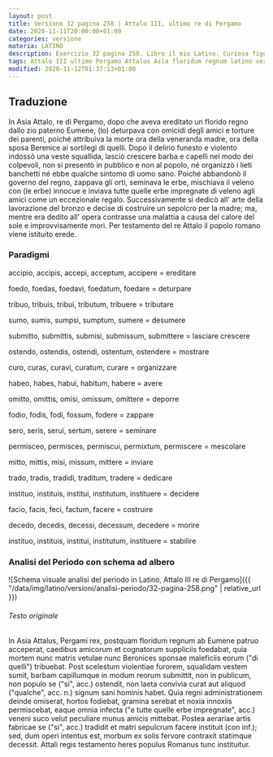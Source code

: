 ```yaml
---
layout: post
title: Versione 32 pagina 258 | Attalo III, ultimo re di Pergamo
date: 2020-11-11T20:00:00+01:00
categories: versione
materia: LATINO
description: Esercizio 32 pagina 258. Libro il mio Latino. Curiosa figura di monarca assoluto, crudele e nevrotico, il re di Pergamo dapprima semina strage a corte, poi conduce una vita squallida.... In Asia Attalus, Pergami rex... 
tags: Attalo III ultimo Pergamo Attalus Asia floridum regnum latino versione
modified: 2020-11-12T01:37:13+01:00
---
```


## Traduzione

In Asia Attalo, re di Pergamo, dopo che aveva ereditato un florido regno dallo zio paterno Eumene, (lo) deturpava con omicidi degli amici e torture dei parenti, poiché attribuiva la morte ora della veneranda madre, ora della sposa Berenice ai sortilegi di quelli. Dopo il delirio funesto e violento indossò una veste squallida, lasciò crescere barba e capelli nel modo dei colpevoli, non si presentò in pubblico e non al popolo, né organizzò i lieti banchetti né ebbe qualche sintomo di uomo sano. Poiché abbandonò il governo del regno, zappava gli orti, seminava le erbe, mischiava il veleno con (le erbe) innocue e inviava tutte quelle erbe impregnate di veleno agli amici come un eccezionale regalo. Successivamente si dedicò all' arte della lavorazione del bronzo e decise di costruire un sepolcro per la madre; ma, mentre era dedito all' opera contrasse una malattia a causa del calore del sole e improvvisamente morì. Per testamento del re Attalo il popolo romano viene istituito erede.

### Paradigmi

accipio, accipis, accepi, acceptum, accipere = ereditare

foedo, foedas, foedavi, foedatum, foedare = deturpare

tribuo, tribuis, tribui, tributum, tribuere = tributare

sumo, sumis, sumpsi, sumptum, sumere = desumere

submitto, submittis, submisi, submissum, submittere = lasciare crescere

ostendo, ostendis, ostendi, ostentum, ostendere = mostrare

curo, curas, curavi, curatum, curare = organizzare

habeo, habes, habui, habitum, habere = avere

omitto, omittis, omisi, omissum, omittere = deporre

fodio, fodis, fodi, fossum, fodere = zappare

sero, seris, serui, sertum, serere = seminare

permisceo, permisces, permiscui, permixtum, permiscere = mescolare

mitto, mittis, misi, missum, mittere = inviare

trado, tradis, tradidi, traditum, tradere = dedicare

instituo, instituis, institui, institutum, instituere = decidere

facio, facis, feci, factum, facere = costruire

decedo, decedis, decessi, decessum, decedere = morire

instituo, instituis, institui, institutum, instituere = stabilire

### Analisi del Periodo con schema ad albero

![Schema visuale analisi del periodo in Latino, Attalo III re di Pergamo]({{ "/data/img/latino/versioni/analisi-periodo/32-pagina-258.png" | relative_url }})

###### Testo originale 

In Asia Attalus, Pergami rex, postquam floridum regnum ab Eumene patruo acceperat, caedibus amicorum et cognatorum suppliciis foedabat, quia mortem nunc matris vetulae nunc Beronices sponsae maleficiis eorum ("di quelli") tribuebat. Post scelestum violentiae furorem, squalidam vestem sumit, barbam capillumque in modum reorum submittit, non in publicum, non populo se ("si", acc.) ostendit, non laeta convivia curat aut aliquod ("qualche", acc. n.) signum sani hominis habet. Quia regni administrationem deinde omiserat, hortos fodiebat, gramina serebat et noxia innoxiis permiscebat, eaque omnia infecta ("e tutte quelle erbe impregnate", acc.) veneni suco velut peculiare munus amicis mittebat. Postea aerariae artis fabricae se ("si", acc.) tradidit et matri sepulcrum facere instituit (con inf.); sed, dum operi intentus est, morbum ex solis fervore contraxit statimque decessit. Attali regis testamento heres populus Romanus tunc instituitur.
